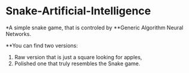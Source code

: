 # Snake-Artificial-Intelligence
*A simple snake game, that is controled by **Generic Algorithm Neural Networks.

**You can find two versions: 
1. Raw version that is just a square looking for apples,
2. Polished one that truly resembles the Snake game.
